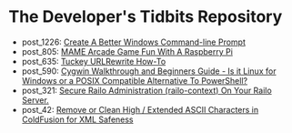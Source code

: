 The Developer's Tidbits Repository
==========

* post_1226: [Create A Better Windows Command-line Prompt](http://devtidbits.com/2014/05/21/create-a-better-windows-command-line-prompt/)
* post_805: [MAME Arcade Game Fun With A Raspberry Pi](http://devtidbits.com/2012/11/26/mame-arcade-game-fun-with-a-raspberry-pi/)
* post_635: [Tuckey URLRewrite How-To](http://devtidbits.com/2011/11/28/tuckey-urlrewrite-how-to/)
* post_590: [Cygwin Walkthrough and Beginners Guide - Is it Linux for Windows or a POSIX Compatible Alternative To PowerShell?](http://devtidbits.com/2011/07/01/cygwin-walkthrough-and-beginners-guide-is-it-linux-for-windows-or-a-posix-compatible-alternative-to-powershell/)
* post_321: [Secure Railo Administration (railo-context) On Your Railo Server.](http://devtidbits.com/2010/05/27/hide-block-and-secure-railo-context-from-your-railo-tomcat-jboss-resin-servers/)
* post_42: [Remove or Clean High / Extended ASCII Characters in ColdFusion for XML Safeness](http://devtidbits.com/2008/03/11/remove-or-clean-high-extended-ascii-characters-in-coldfusion-for-xml-safeness/)